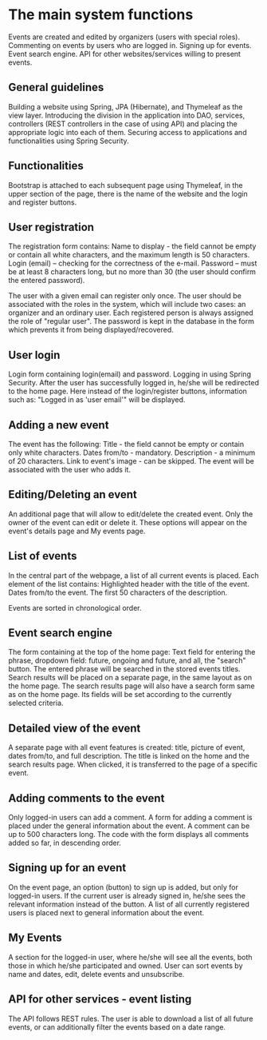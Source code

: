 # The main system functions

Events are created and edited by organizers (users with special roles).
Commenting on events by users who are logged in.
Signing up for events.
Event search engine.
API for other websites/services willing to present events.

## General guidelines

Building a website using Spring, JPA (Hibernate), and Thymeleaf as the view layer. Introducing the division in the 
application into DAO, services, controllers (REST controllers in the case of using API) and placing the appropriate logic 
into each of them. Securing access to applications and functionalities using Spring Security.

## Functionalities

Bootstrap is attached to each subsequent page using Thymeleaf, in the upper section of the page, there is the name of the 
website and the login and register buttons.

## User registration

The registration form contains:
Name to display - the field cannot be empty or contain all white characters, and the maximum length is 50 characters. 
Login (email) – checking for the correctness of the e-mail.
Password – must be at least 8 characters long, but no more than 30 (the user should confirm the entered password).

The user with a given email can register only once. 
The user should be associated with the roles in the system, which will include two cases: an organizer and an ordinary user. 
Each registered person is always assigned the role of "regular user". The password is kept in the database in the form which 
prevents it from being displayed/recovered.

## User login

Login form containing login(email) and password. Logging in using Spring Security. 
After the user has successfully logged in, he/she will be redirected to the home page. Here instead of the login/register
buttons, information such as: "Logged in as 'user email'" will be displayed.

## Adding a new event

The event has the following:
Title - the field cannot be empty or contain only white characters.
Dates from/to - mandatory.
Description - a minimum of 20 characters.
Link to event's image - can be skipped.
The event will be associated with the user who adds it.

## Editing/Deleting an event

An additional page that will allow to edit/delete the created event.
Only the owner of the event can edit or delete it.
These options will appear on the event's details page and My events page.

## List of events

In the central part of the webpage, a list of all current events is placed. 
Each element of the list contains:
Highlighted header with the title of the event.
Dates from/to the event.
The first 50 characters of the description.

Events are sorted in chronological order.

## Event search engine

The form containing at the top of the home page:
Text field for entering the phrase, dropdown field: future, ongoing and future, and all, the "search" button.
The entered phrase will be searched in the stored events titles.
Search results will be placed on a separate page, in the same layout as on the home page.
The search results page will also have a search form same as on the home page. Its fields will be set according to the currently selected criteria.

## Detailed view of the event

A separate page with all event features is created: title, picture of event, dates from/to, and full description.
The title is linked on the home and the search results page. When clicked, it is transferred to the page of a specific event.

## Adding comments to the event

Only logged-in users can add a comment.
A form for adding a comment is placed under the general information about the event.
A comment can be up to 500 characters long.
The code with the form displays all comments added so far, in descending order.

## Signing up for an event

On the event page, an option (button) to sign up is added, but only for logged-in users.
If the current user is already signed in, he/she sees the relevant information instead of the button. 
A list of all currently registered users is placed next to general information about the event.

## My Events

A section for the logged-in user, where he/she will see all the events, both those in which he/she participated and owned.
User can sort events by name and dates, edit, delete events and unsubscribe.

## API for other services - event listing

The API follows REST rules.
The user is able to download a list of all future events, or can additionally filter the events based on a date range.
